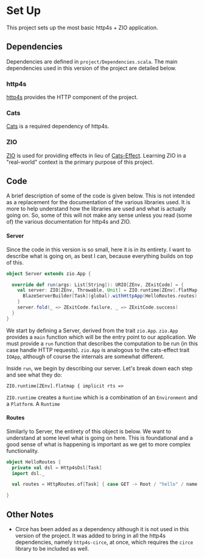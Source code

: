 # Set Up

This project sets up the most basic http4s + ZIO application.

## Dependencies
Dependencies are defined in `project/Dependencies.scala`. The main dependencies used in this version of the project are detailed below. 

### http4s
[http4s](https://http4s.org/) provides the HTTP component of the project. 

### Cats
[Cats](https://typelevel.org/cats/) is a required dependency of http4s.

### ZIO
[ZIO](https://zio.dev/) is used for providing effects in lieu of [Cats-Effect](https://typelevel.org/cats-effect/). Learning ZIO
in a "real-world" context is the primary purpose of this project.

## Code
A brief description of some of the code is given below. This is not intended as a replacement for the documentation of the various libraries used. It is more to help understand how the libraries are used and what is actually going on. So, some of this will not make any sense unless you read (some of) the various documentation for http4s and ZIO.
#### Server
Since the code in this version is so small, here it is in its entirety. I want to describe what is going on, as best I can, because everything builds on top of this.
```scala
object Server extends zio.App {

  override def run(args: List[String]): URIO[ZEnv, ZExitCode] = {
    val server: ZIO[ZEnv, Throwable, Unit] = ZIO.runtime[ZEnv].flatMap { implicit rts =>
      BlazeServerBuilder[Task](global).withHttpApp(HelloRoutes.routes).serve.compile.drain
    }
    server.fold(_ => ZExitCode.failure, _ => ZExitCode.success)
  }
}
```
We start by defining a Server, derived from the trait `zio.App`. `zio.App` provides a `main` function which will be the entry point to our application. We must provide a `run` function that describes the computation to be run (in this case handle HTTP requests). `zio.App` is analogous to the cats-effect trait `IOApp`, although of course the internals are somewhat different.

Inside `run`, we begin by describing our server. Let's break down each step and see what they do:

`ZIO.runtime[ZEnv].flatmap { implicit rts =>`

`ZIO.runtime` creates a `Runtime` which is a combination of an `Environment` and a `Platform`. A `Runtime`



 

#### Routes
Similarly to Server, the entirety of this object is below. We want to understand at some level what is going on here. This is foundational and a good sense of what is happening is important as we get to more complex functionality.  
```scala
object HelloRoutes {
  private val dsl = Http4sDsl[Task]
  import dsl._

  val routes = HttpRoutes.of[Task] { case GET -> Root / "hello" / name => Ok(s"Hello, $name.") }.orNotFound

}
```
## Other Notes
- Circe has been added as a dependency although it is not used in this version of the project. It was added to bring in all 
the http4s dependencies, namely `http4s-circe`, at once, which requires the `circe` library to be included as well.   
 